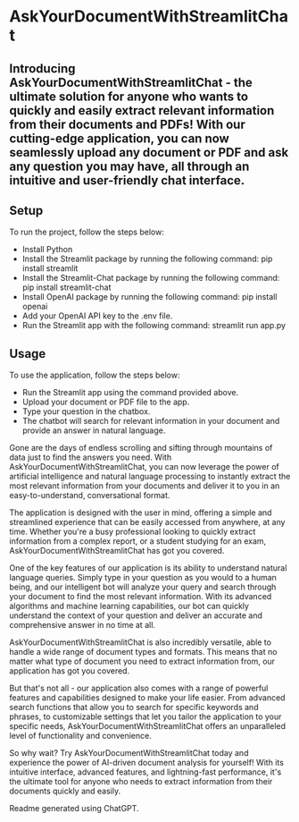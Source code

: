 # AskYourDocumentWithStreamlitChat

## Introducing AskYourDocumentWithStreamlitChat - the ultimate solution for anyone who wants to quickly and easily extract relevant information from their documents and PDFs! With our cutting-edge application, you can now seamlessly upload any document or PDF and ask any question you may have, all through an intuitive and user-friendly chat interface.

## Setup
To run the project, follow the steps below:

- Install Python
- Install the Streamlit package by running the following command: pip install streamlit
- Install the Streamlit-Chat package by running the following command: pip install streamlit-chat
- Install OpenAI package by running the following command: pip install openai
- Add your OpenAI API key to the .env file.
- Run the Streamlit app with the following command: streamlit run app.py

## Usage
To use the application, follow the steps below:

- Run the Streamlit app using the command provided above.
- Upload your document or PDF file to the app.
- Type your question in the chatbox.
- The chatbot will search for relevant information in your document and provide an answer in natural language.

Gone are the days of endless scrolling and sifting through mountains of data just to find the answers you need. With AskYourDocumentWithStreamlitChat, you can now leverage the power of artificial intelligence and natural language processing to instantly extract the most relevant information from your documents and deliver it to you in an easy-to-understand, conversational format.

The application is designed with the user in mind, offering a simple and streamlined experience that can be easily accessed from anywhere, at any time. Whether you're a busy professional looking to quickly extract information from a complex report, or a student studying for an exam, AskYourDocumentWithStreamlitChat has got you covered.

One of the key features of our application is its ability to understand natural language queries. Simply type in your question as you would to a human being, and our intelligent bot will analyze your query and search through your document to find the most relevant information. With its advanced algorithms and machine learning capabilities, our bot can quickly understand the context of your question and deliver an accurate and comprehensive answer in no time at all.

AskYourDocumentWithStreamlitChat is also incredibly versatile, able to handle a wide range of document types and formats. This means that no matter what type of document you need to extract information from, our application has got you covered.

But that's not all - our application also comes with a range of powerful features and capabilities designed to make your life easier. From advanced search functions that allow you to search for specific keywords and phrases, to customizable settings that let you tailor the application to your specific needs, AskYourDocumentWithStreamlitChat offers an unparalleled level of functionality and convenience.

So why wait? Try AskYourDocumentWithStreamlitChat today and experience the power of AI-driven document analysis for yourself! With its intuitive interface, advanced features, and lightning-fast performance, it's the ultimate tool for anyone who needs to extract information from their documents quickly and easily.

Readme generated using ChatGPT.

